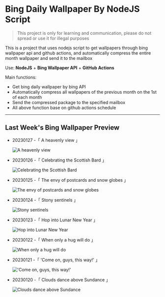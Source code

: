 # Bing Daily Wallpaper By NodeJS Script

> This project is only for learning and communication, please do not spread or use it for illegal purposes

This is a project that uses nodejs script to get wallpapers through bing wallpaper api and github actions, and automatically compress the entire month wallpaper and send it to the mailbox

Use: **NodeJS** + **Bing Wallpaper API** + **GitHub Actions**

Main functions:

- Get bing daily wallpaper by bing API
- Automatically compress all wallpapers of the previous month on the 1st of each month
- Send the compressed package to the specified mailbox
- All above function base on github actions schedule

---

## Last Week's Bing Wallpaper Preview

- 20230127 -「 A heavenly view 」 
  ![A heavenly view](https://bing.com/th?id=OHR.HighArchChina_EN-US3519227219_UHD.jpg&rf=LaDigue_UHD.jpg&pid=hp&w=3840&h=2160&rs=1&c=4)
- 20230126 -「 Celebrating the Scottish Bard 」 
  ![Celebrating the Scottish Bard](https://bing.com/th?id=OHR.BirksofAberfeldy_EN-US2525260479_UHD.jpg&rf=LaDigue_UHD.jpg&pid=hp&w=3840&h=2160&rs=1&c=4)
- 20230125 -「 The envy of postcards and snow globes 」 
  ![The envy of postcards and snow globes](https://bing.com/th?id=OHR.ColleSantaLucia_EN-US2362622808_UHD.jpg&rf=LaDigue_UHD.jpg&pid=hp&w=3840&h=2160&rs=1&c=4)
- 20230124 -「 Stony sentinels 」 
  ![Stony sentinels](https://bing.com/th?id=OHR.SunriseMoai_EN-US2278287529_UHD.jpg&rf=LaDigue_UHD.jpg&pid=hp&w=3840&h=2160&rs=1&c=4)
- 20230123 -「 Hop into Lunar New Year 」 
  ![Hop into Lunar New Year](https://bing.com/th?id=OHR.YearRabbit_EN-US2153925391_UHD.jpg&rf=LaDigue_UHD.jpg&pid=hp&w=3840&h=2160&rs=1&c=4)
- 20230122 -「 When only a hug will do 」 
  ![When only a hug will do](https://bing.com/th?id=OHR.HuggingKanga_EN-US2086666028_UHD.jpg&rf=LaDigue_UHD.jpg&pid=hp&w=3840&h=2160&rs=1&c=4)
- 20230121 -「 'Come on, guys, this way!' 」 
  !['Come on, guys, this way!'](https://bing.com/th?id=OHR.FalklandKings_EN-US1992849422_UHD.jpg&rf=LaDigue_UHD.jpg&pid=hp&w=3840&h=2160&rs=1&c=4)
- 20230120 -「 Clouds dance above Sundance 」 
  ![Clouds dance above Sundance](https://bing.com/th?id=OHR.SFFParkCity_EN-US1872185938_UHD.jpg&rf=LaDigue_UHD.jpg&pid=hp&w=3840&h=2160&rs=1&c=4)